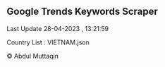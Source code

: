 

## Google Trends Keywords Scraper 
 
Last Update 28-04-2023 , 13:21:59

Country List :
VIETNAM.json



© Abdul Muttaqin 
